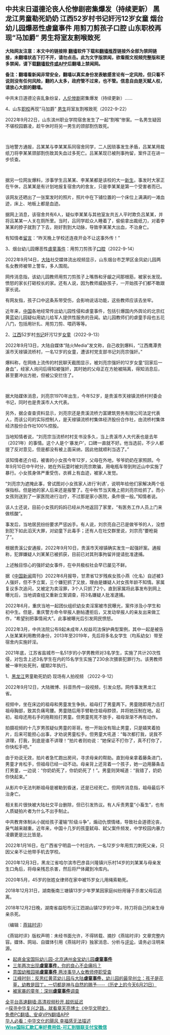  <!-- 面包屑导航 --> <h2>中共末日道德沦丧人伦惨剧密集爆发（持续更新） 黑龙江男童勒死奶奶 江西52岁村书记奸污12岁女童 烟台幼儿园爆恶性虐童事件 用剪刀剪孩子口腔 山东职校再现“马加爵” 男生将室友割喉致死</h2> <p class="notice"><b>大陆网友注意：本文中的链接除 <a href="https://github.com/bannedbook/fanqiang" >翻墙</a>软件下载和<a href="https://github.com/killgcd/justmysocks/blob/master/README.md">翻墙推荐</a>链接外全部为禁网链接，未翻墙状态下打不开，请勿点击。此为文字版禁闻，欲看图文视频完整版和更多禁闻，请下载<a href="https://github.com/bannedbook/fanqiang">翻墙软件或APP</a>后翻墙上禁闻网。</p><p>备注：翻墙看新闻非常安全，翻墙以真实身份发表敏感言论有一定风险，但只看不说则没有任何风险，翻的人太多，政府管不过来，也不管。信息自由是天赋人权，请放心大胆的翻墙。</b></p>  <div class="entry"> <p></p> <p></p> <p>中共末日道德沦丧乱象纷呈&#65292;<a href="https://www.bannedbook.org/bnews/tag/%E4%BA%BA%E4%BC%A6%E6%83%A8%E5%89%A7/" class="st_tag internal_tag" rel="tag" title="标签 人伦惨剧 下的日志">人伦惨剧</a>密集爆发&#65288;持续更新&#65289;&#8230;&#8230;&nbsp;</p> <p></p> <p>   4&#12289;山东<a href="https://www.bannedbook.org/bnews/tag/%E8%81%8C%E6%A0%A1/" class="st_tag internal_tag" rel="tag" title="标签 职校 下的日志">职校</a>再现&#8220;马加爵&#8221; <a href="https://www.bannedbook.org/bnews/tag/%E7%94%B7%E7%94%9F/" class="st_tag internal_tag" rel="tag" title="标签 男生 下的日志">男生</a>将室友割喉致死&#65288;2022-9-22&#65289;</p> <p></p> <p>2022年9月22日&#65292;山东滨州职业学院宿舍发生了一起&#8220;割喉&#8221;惨案&#12290;一名男生疑因不堪校园霸凌&#65292;趁午休时将另一男生的颈部割伤致死&#12290;</p> <p>&nbsp;</p> <p>当地警方通报&#65292;吕某某与李某某系同宿舍同学&#65292;二人因琐事发生矛盾&#65292;吕某某用裁纸刀将李某某颈部割伤致其失血过多死亡&#12290;吕某某现已被刑事拘留&#65292;案件正在进一步侦查&#12290;</p> <p>&nbsp;&nbsp;</p> <p>据另一位网友爆料&#65292;涉事学生吕某某&#12289;李某某都是该校的大一<span class='wp_keywordlink'><a href="https://www.bannedbook.org/forum2/topic1642.html" title="正见网《新生》" target="_blank">新生</a></span>&#65292;事发时大家正在午休&#65292;吕某某是有计划地报复宿舍内的舍友&#65292;只是李某某是第一个受害者而已&#12290;</p> <p></p> <p>该网友还晒出了一张案发时的照片&#65292;照片中在下铺位置的一个床位上满满的一滩血迹&#65292;床上&#12289;地板上都是血迹&#12290;</p> <p></p> <p>据网上消息&#65292;该宿舍共有6人&#65292;疑似李某某与其他室友共五人平时欺负吕某某&#65292;并将吕某某一人关在厕所里&#12290;当时&#65292;吕同学趁众人睡着了&#65292;偷偷拿出裁纸刀&#65292;对着李某某的脖子就割了下去&#65292;刚好割到大动脉&#65292;导致李某某大出血&#65292;不治身亡&#12290;&nbsp;</p> <p></p> <p>有知情者<span class='wp_keywordlink'><a href="https://www.bannedbook.org/bnews/tougao/" title="留言" target="_blank">留言</a></span>&#65306;&#8220;昨天晚上学校还连夜开会不让这事外传&#65281;&#8221;</p> <p></p> <p>   3&#12289;烟台幼儿园爆恶性<a href="https://www.bannedbook.org/bnews/tag/%E8%99%90%E7%AB%A5%E4%BA%8B%E4%BB%B6/" class="st_tag internal_tag" rel="tag" title="标签 虐童事件 下的日志">虐童事件</a>&#65306;用剪刀剪孩子<a href="https://www.bannedbook.org/bnews/tag/%E5%8F%A3%E8%85%94/" class="st_tag internal_tag" rel="tag" title="标签 口腔 下的日志">口腔</a>&#65288;2022-9-14&#65289;</p> <p></p> <p>2022年9月14日&#65292;<span class='wp_keywordlink_affiliate'><a href="https://www.bannedbook.org/" title="大陆" target="_blank">大陆</a></span>社交媒体流出视频显示&#65292;山东烟台市芝罘区金凤幼儿园两名女教师被带上警车&#65292;多人围观&#12290;</p> <p></p>  <p>网传消息指&#65292;该幼儿园教师用剪刀剪孩子上嘴唇和牙龈之间那根筋&#65292;被家长发现&#12290;愤怒的家长打砸校长的家&#12290;还有人说&#65292;因为教师威胁孩子&#65292;一开始孩子们都不敢跟家长说&#12290;</p> <p></p> <p>有网友指&#65292;孩子口中这条系带受伤&#65292;会影响说话功能&#65292;这些教师应该去坐牢&#12290;&nbsp;</p> <p></p> <p>近年来&#65292;<span class='wp_keywordlink_affiliate'><a href="https://www.bannedbook.org/" title="中国" target="_blank">中国</a></span>各地经常传出幼儿园性侵和虐童事件&#65292;包括引爆国内外舆论的北京红黄蓝幼儿园疑似用幼儿给军人提供性服务的丑闻&#12290;幼儿园教师们的虐童手段也五花八门&#65292;包括用针扎&#12289;用剪刀剪&#12289;喂药等等&#12290;</p> <p></p> <p>   2&#12289;<a href="https://www.bannedbook.org/bnews/tag/%e6%b1%9f%e8%a5%bf/" class="st_tag internal_tag" rel="tag" title="标签 江西 下的日志">江西</a>52岁村<a href="https://www.bannedbook.org/bnews/tag/%e4%b9%a6%e8%ae%b0/" class="st_tag internal_tag" rel="tag" title="标签 书记 下的日志">书记</a>奸污12岁<a href="https://www.bannedbook.org/bnews/tag/%e5%a5%b3%e7%ab%a5/" class="st_tag internal_tag" rel="tag" title="标签 女童 下的日志">女童</a>&#65288;2022-9-13&#65289;</p> <p></p> <p>2022年9月13日&#65292;大陆自媒体&#8220;陆火Media&#8221;发文称&#65292;自己收到爆料&#65292;&#8220;江西鹰潭贵溪市天禄镇流桥村&#65292;一名12岁的女童&#65292;遭该村党支部书记刘亮宗强奸&#12290;&#8221;</p> <p></p> <p>爆料称&#65292;在网络上流传的村民聊天截图显示&#65292;被刘亮宗强奸的12岁女童&#8220;回家后一身血&#8221;&#65292;经家人询问后得知被强奸&#65292;其时她的父母正在方舱被隔离&#65292;得知消息后&#65292;甚至要冲出方舱&#65292;但被公安拦住了&#12290;&#8203;</p> <p>&nbsp;</p> <p>据大陆媒体消息&#65292;刘亮宗1970年出生&#65292;今年52岁&#65292;是贵溪市天禄镇流桥村村委会书记&#65292;同时也是贵溪市人大代表&#12290;</p> <p></p> <p>另外&#65292;据企查查资料显示&#65292;刘亮宗还是贵溪流桥力富建筑劳务有限公司法定代表人&#65292;而该公司的实际控制人&#65292;是天禄镇流桥村集体经济股份合作社&#65292;由流桥村集体经济股份合作社100%控股&#12290;</p> <p></p> <p>当地知情者说&#65292;&#8220;刘亮宗当流桥村村支书没多久&#65292;当上贵溪市人大代表也是去年&#65288;2021年&#65289;的事情&#12290;这个人是个&#8216;暴发户&#8217;&#65292;口碑一直就不好&#12290;他当选前&#65292;不少人都提了反对意见&#65292;但是都没有被上面采纳&#65292;因此他就顺利当选了&#12290;&#8221;</p> <p></p> <p>&#8203;该知情者还介绍&#65292;被害的小女孩今年12岁&#65292;父母在外地&#65292;爷爷奶奶在家照顾&#12290;今年9月10日中午时分&#65292;她在外玩耍时被刘亮宗欺骗&#65292;用电瓶车带到附近山中实施了暴行&#12290;小女孩身体严重受伤&#65292;衣裤上有血迹&#65292;被家人发觉&#12290;</p> <p></p> <p>&#8220;刘亮宗为遮掩此事&#65292;曾试图对小女孩家人进行&#8216;利诱&#8217;&#65292;说明年给他们家解决两个低保指标&#12290;但是她的家人后来还是报警了&#12290;在中秋节当天晚上把刘亮宗给抓了&#12290;而小女孩则送到了一家医院进行治疗&#65292;不过那是家小医院&#65292;条件很一般&#12290;&#8221;知情者说&#12290;</p> <p></p>  <p>&#8203;该人士还说&#65292;目前小女孩的妈妈已经从外地返回了家里&#65292;&#8220;有医务工作人员上门来做核酸&#8221;&#12290;</p> <p></p> <p>事发后&#65292;当地居民纷纷要求严惩凶手&#12290;有人说&#65292;刘宗亮自己已是做爷爷的人&#65292;没想到犯下如此滔天大罪&#65292;对幼童下此毒手&#65307;还有人在社交群里说&#65292;刘宗亮&#8220;要枪毙了&#8221;&#12290;</p> <p></p> <p>根据贵溪公安通报&#65292;2022年9月10日&#65292;贵溪市天禄镇确实发生一起强奸案&#12290;通报称&#65292;犯罪嫌疑人刘某某已被抓获&#65292;目前已对其刑事拘留并提请批准逮捕&#12290;</p> <p></p> <p>     上述触目惊心的强奸幼女事件&#65292;在中共极权社会早已屡见不鲜&#12290;</p> <p></p> <p>据&#12298;<span class='wp_keywordlink_affiliate'><a href="https://www.bannedbook.org/bnews/cnnews/" title="中国新闻">中国新闻</a></span>周刊&#12299;2022年6月报导&#65292;甘肃省12岁残疾女孩小燕&#65288;化名&#65289;自述被3人强奸&#65292;但不予立案&#65292;三个嫌犯抓了又放&#65292;理由是嫌疑人对女孩年龄不知情&#12290;家属复议多次追问&#65292;又被定为卖淫罪&#65292;3个人只抓了2个&#12290;直到家属将此事发布到网上曝光后&#65292;当地调查组又重新立案调查&#65292;将3名嫌疑人批准逮捕&#12290;</p> <p></p> <p>2022年6月&#65292;重庆当地一起团伙组织幼女卖淫案被市民曝光&#65292;案件涉及小学生和初中生&#12290;但是&#65292;重庆警方命令举报人删帖遭拒后&#65292;又发动举报人的亲友出来做工作&#65292;&#8220;希望别把事情闹大&#8221;&#12290;此事被曝光后引发网民愤怒&#12290;</p> <p></p> <p>2022年3月&#65292;中共法院公布9起未成年人权益司法保护典型案例&#65292;其中一起是被告人张某某利用教师身份&#65292;2013年至2019年&#65292;先后将多名女学生&#65288;均系幼女&#65289;带至宿舍内实施奸淫&#12290;</p> <p></p> <p>2021年底&#65292;江苏省盐城市一名51岁的小学男教师对3名学生&#65292;实施了共计20次性侵&#65292;对包含上述3名学生在内的15名学生实施了230余次猥亵犯罪行为&#12290;该男教师被一审判处死刑&#65292;缓期2年执行&#12290;</p> <p></p> <p>   1&#12289;<a href="https://www.bannedbook.org/bnews/tag/%e9%bb%91%e9%be%99%e6%b1%9f/" class="st_tag internal_tag" rel="tag" title="标签 黑龙江 下的日志">黑龙江</a>男童勒死奶奶 现场有人拍视频 &#65288;2022-9-12&#65289;</p> <p></p> <p>2022年9月12日&#65292;大陆微博&#12289;抖音热传一段视频&#65292;引发众怒&#12290;网传事发黑龙江省&#12290;</p> <p></p> <p>视频中&#65292;坐在床边的祖母和男童发生争执&#65292;祖母打了男童两下&#12290;男童随即用力击打祖母胸部&#65292;致其负痛弯腰&#12290;男童随后用手臂勒住祖母脖颈&#65292;并将她压制在地&#12290;起初&#65292;祖母还用右手的拖鞋拍打男童&#12290;但男童死死不放手&#65292;祖母渐渐不再有动作&#12290;</p> <p></p>  <p>拍摄视频的十几岁男孩疑似男童的哥哥&#12290;他一开始没有阻止男童&#65292;只是嬉笑着拍片&#65292;后来可能担心出事&#65292;才劝说男童松手&#12290;但男童大吼道&#65306;&#8220;每次都打我&#65292;说我不讲理&#65292;打我&#65292;到底是谁不讲理&#65281;&#8221;拍片者则劝说&#65306;&#8220;她保证不打你了&#65292;真不打你了&#65292;你快松手吧&#12290;&#8221;</p> <p></p> <p>由于劝说无效&#65292;拍片者急忙跑出房间&#65292;寻求母亲的帮助&#12290;直到母亲拿着藤条进门&#65292;男童才肯松手&#65292;但祖母已经一动不动&#12290;母亲背上还背着一个孩子&#65292;她一边用藤条击打男童&#65292;一边说&#65306;&#8220;你奶奶死了&#65292;你奶奶死了&#65281;&#8221;&#12290;男童则哭喊道&#65306;&#8220;我错了&#65292;奶奶你快起来&#12290;&#8221;</p> <p></p> <p>从影片中无法判断祖母是被勒到昏迷&#65292;还是已经死亡&#12290;但网传消息指&#65292;祖母最后不治身亡&#12290;</p> <p></p> <p>相关影片很快被大陆社交平台删除&#65292;但已引发热议&#12290;有人斥责男童&#8220;小畜生&#8221;&#65292;也有人质疑拍片者为什么不出手制止&#12290;</p> <p></p> <p>     中共教育体制从小就给孩子灌输&#8220;阶级斗争&#8221;&#65292;煽动仇恨情绪&#65292;导致社会道德沦丧&#65292;戾气越来越重&#12290;近年来&#65292;中国十几岁的孩童弑母&#12289;弑父案件频发&#65292;中学校园内暴力凌霸更是比比皆是&#12290;</p> <p></p> <p>2022年1月16日&#65292;在广西省宁明县一个村庄内&#65292;一名12岁少年用剪刀刺死父亲&#65292;只因父亲不让他带手机去学校&#12290;</p> <p></p> <p>2020年12月3日&#65292;黑龙江省哈尔滨市巴彦县兴隆镇兴乐村14岁的刘某某与母亲发生口角后&#65292;将母亲残忍杀害&#65292;然后将尸体藏到冷库内&#12290;</p> <p></p> <p>2020年5月&#65292;45岁的张姓女律师在家中被15岁女儿用绳索勒死&#12290;</p> <p></p> <p>2018年12月31日&#65292;湖南衡南三塘镇13岁少年罗某因家庭纠纷用锤子杀害父母后逃离&#12290;</p> <p></p> <p>2018年12月2日晚&#65292;湖南省益阳市沅江泗湖山镇12岁的少年&#65292;持刀将自己的亲生母亲杀死&#12290;&nbsp;</p> <p></p> <p>&#65288;编辑&#65306;<a href="https://www.bannedbook.org/bnews/tag/%e7%87%95%e9%93%ad%e6%97%b6%e8%af%84/" class="st_tag internal_tag" rel="tag" title="标签 燕铭时评 下的日志">燕铭时评</a>&#65289;</p> <p></p>  <p>&#12298;燕铭时评&#12299;版权声明&#65306;未经书面允许&#65292;不得转载&#12289;摘抄&#12298;燕铭时评&#12299;文章完整内容&#12290;媒体&#12289;网站&#12289;自媒体引用&#12298;燕铭时评&#12299;独家消息&#12289;分析与<span class='wp_keywordlink_affiliate'><a href="https://www.bannedbook.org/bnews/comments/" title="新闻评论" target="_blank">评论</a></span>&#65292;请务必注明来源&#12290;</p> <div id="taboola-mid-1"></div>  <ul class='op-related-articles' title='相关阅读'> <li><a href='https://www.bannedbook.org/bnews/baitai/20210717/1589108.html' target='_blank'>起底金宝国际幼儿园-北京通州金宝幼儿园<b>虐童事件</b></a></li> <li><a href='https://www.bannedbook.org/bnews/ssgc/20190727/1164753.html' target='_blank'>三年两次出现<b>虐童事件</b>，你的良心不会痛吗？</a></li> <li><a href='https://www.bannedbook.org/bnews/headline/20190220/1083947.html' target='_blank'>意国幼稚园揭<b>虐童事件</b>   两涉事华人女教师停职受查</a></li> <li><a href='https://www.bannedbook.org/bnews/cbnews/20181106/1055204.html' target='_blank'>江峰时刻：反思红黄蓝幼儿园与大陆<b>虐童事件</b>，幼儿园的最早创立：孩子是花草，幼教是园丁，一切都是神与自然的赐予----（历史上的今天6月21日）</a></li> <li><a href='https://www.bannedbook.org/bnews/ssgc/20181228/1054718.html' target='_blank'>被家暴的童年：深圳<b>虐童事件</b>调查</a></li> </ul> <p class="texttj"> <a href="https://github.com/bannedbook/fanqiang/wiki/V2ray%E6%9C%BA%E5%9C%BA" target="_blank">全平台高速翻墙:高清视频秒开,超低延迟</a><br/> 🔥<a href="https://www.bannedbook.org/bnews/comments/20220808/1768773.html" target="_blank">探寻中华复兴之路，就看章天亮博士《中华文明史》</a><br/> <a href="https://github.com/bannedbook/fanqiang/wiki/%E7%A6%81%E9%97%BB%E7%BD%91%E5%AE%89%E5%8D%93%E7%BF%BB%E5%A2%99%E6%96%B0%E9%97%BBAPP" target="_blank">免费PC翻墙、安卓VPN翻墙APP</a><br/> <a href="https://www.bannedbook.org/bnews/comments/20220220/1694796.html" target="_blank">华人必看：中华文化的飓风 幸福感无法描述</a><br/> <b onclick="window.open('https://wise.prf.hn/click/camref:1011lqFCW/creativeref:1011l61212')" style="cursor:pointer;color:#00A191;text-decoration:underline;font-weight: bold;">Wise国际汇款汇率好费用低-可汇到银联支付宝微信</b> </p><p> </p><a name='sharetosocial'></a>  <div style="margin-bottom:5px;padding-bottom:5px;clear:both"> <div id="archive-pix-1" class="banner-ads"> <!-- AuctionX Display platform tag START --> <div id="27602x728x90x621x_ADSLOT1" clicktrack="%%CLICK_URL_ESC%%"></div>  <!-- AuctionX Display platform tag END --> </div> <div id="archive-pix-2" class="banner-ads"> <!-- AuctionX Display platform tag START --> <div id="27556x300x250x621x_ADSLOT1" clicktrack="%%CLICK_URL_ESC%%" style="margin:0 auto;text-align:center"></div>  <!-- AuctionX Display platform tag END --> </div> </div>  <div id="archive-pix-1" class="banner-ads"> <!-- AuctionX Display platform tag START --> <div id="27603x728x90x621x_ADSLOT1" clicktrack="%%CLICK_URL_ESC%%"></div>  <!-- AuctionX Display platform tag END --> </div> </div><!--END ENTRY--> 